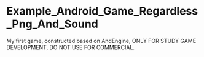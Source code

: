 Example_Android_Game_Regardless_Png_And_Sound
=============================================

My first game, constructed based on AndEngine, ONLY FOR STUDY GAME DEVELOPMENT, DO NOT USE FOR COMMERCIAL.
